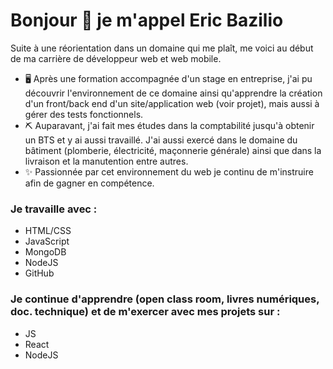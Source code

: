 # Bonjour 👋 je m'appel Eric Bazilio

Suite à une réorientation dans un domaine qui me plaît, me voici au début de ma carrière de développeur web et web mobile.

- 🖥️ Après une formation accompagnée d'un stage en entreprise, j'ai pu découvrir l'environnement de ce domaine ainsi qu'apprendre la création d'un front/back end d'un site/application web (voir projet), mais aussi à gérer des tests fonctionnels.
- ⛏️ Auparavant, j'ai fait mes études dans la comptabilité jusqu'à obtenir un BTS et y ai aussi travaillé. J'ai aussi exercé dans le domaine du bâtiment (plomberie, électricité, maçonnerie générale) ainsi que dans la livraison et la manutention entre autres.
- ✨ Passionnée par cet environnement du web je continu de m'instruire afin de gagner en compétence.

### Je travaille avec :
- HTML/CSS
- JavaScript
- MongoDB
- NodeJS
- GitHub


### Je continue d'apprendre (open class room, livres numériques, doc. technique) et de m'exercer avec mes projets sur :
- JS
- React
- NodeJS

